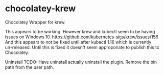 # chocolatey-krew
Chocolatey Wrapper for krew.

This appears to be working.
However krew and kubectl seem to be having issues on Windows 10.
https://github.com/kubernetes-sigs/krew/issues/156
And this appears to not be fixed until after kubectl 1.16 which is currently un-released. Until this is fixed it doesn't seem approporiate to publish this to Chocolatey.


Uninstall TODO:
Have uninstall actually uninstall the plugin.
Remove the bin path from the user path.